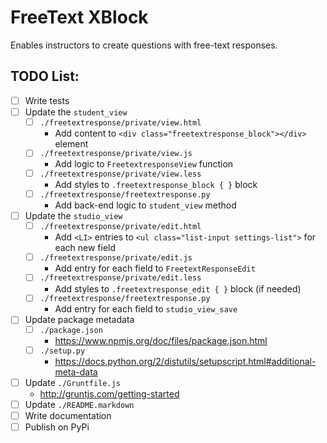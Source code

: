 # FreeText XBlock
Enables instructors to create questions with free-text responses.

## TODO List:
- [ ] Write tests
- [ ] Update the `student_view`
    - [ ] `./freetextresponse/private/view.html`
        - Add content to `<div class="freetextresponse_block"></div>` element
    - [ ] `./freetextresponse/private/view.js`
        - Add logic to `FreetextresponseView` function
    - [ ] `./freetextresponse/private/view.less`
        - Add styles to `.freetextresponse_block { }` block
    - [ ] `./freetextresponse/freetextresponse.py`
        - Add back-end logic to `student_view` method
- [ ] Update the `studio_view`
    - [ ] `./freetextresponse/private/edit.html`
        - Add `<LI>` entries to `<ul class="list-input settings-list">` for each new field
    - [ ] `./freetextresponse/private/edit.js`
        - Add entry for each field to `FreetextResponseEdit`
    - [ ] `./freetextresponse/private/edit.less`
        - Add styles to `.freetextresponse_edit { }` block (if needed)
    - [ ] `./freetextresponse/freetextresponse.py`
        - Add entry for each field to `studio_view_save`
- [ ] Update package metadata
    - [ ] `./package.json`
        - https://www.npmjs.org/doc/files/package.json.html
    - [ ] `./setup.py`
        - https://docs.python.org/2/distutils/setupscript.html#additional-meta-data
- [ ] Update `./Gruntfile.js`
    - http://gruntjs.com/getting-started
- [ ] Update `./README.markdown`
- [ ] Write documentation
- [ ] Publish on PyPi
